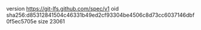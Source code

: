 version https://git-lfs.github.com/spec/v1
oid sha256:d85312841504c46331b49ed2cf93304be4506c8d73cc6037146dbf0f5ec5705e
size 23061
